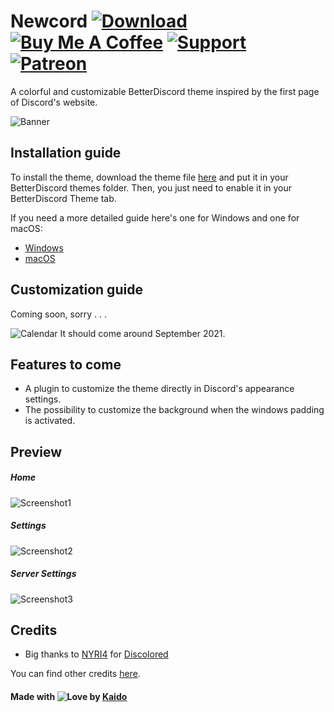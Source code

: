 # Newcord [![Download][download-badge]][download-link] [![Buy Me A Coffee][coffee-badge]][coffee-link] [![Support][support-badge]][support-link] [![Patreon][patreon-badge]][patreon-link]

[download-badge]: https://kaiidoo.github.io/Newcord/icons/github/download.svg
[coffee-badge]: https://kaiidoo.github.io/Newcord/icons/github/coffee.svg
[support-badge]: https://kaiidoo.github.io/Newcord/icons/github/support.svg
[patreon-badge]: https://kaiidoo.github.io/Newcord/icons/github/patreon.svg
[download-link]: https://betterdiscord.app/Download?id=414
[coffee-link]: https://www.buymeacoffee.com/kaiidoo
[support-link]: https://github.com/Kaiidoo/Newcord/issues
[patreon-link]: https://patreon.com/kaiidoo

A colorful and customizable BetterDiscord theme inspired by the first page of Discord's website.

![Banner](https://imgur.com/i3S1GGI.png)

## Installation guide

To install the theme, download the theme file [here][download-link] and put it in your BetterDiscord themes folder. Then, you just need to enable it in your BetterDiscord Theme tab.

If you need a more detailed guide here's one for Windows and one for macOS:

-   [Windows](https://github.com/Kaiidoo/Newcord/blob/main/guides/windows.md)
-   [macOS](https://github.com/Kaiidoo/Newcord/blob/main/guides/macOS.md)

## Customization guide

Coming soon, sorry . . .

![Calendar](https://kaiidoo.github.io/Newcord/icons/github/calendar.svg) It should come around September 2021.

## Features to come

-   A plugin to customize the theme directly in Discord's appearance settings.
-   The possibility to customize the background when the windows padding is activated.

## Preview

##### Home

![Screenshot1](https://imgur.com/oV98fvb.png)

##### Settings

![Screenshot2](https://imgur.com/7VXDMbQ.png)

##### Server Settings

![Screenshot3](https://imgur.com/MZD1Sj5.png)

## Credits

- Big thanks to [NYRI4](https://github.com/NYRI4) for [Discolored](https://github.com/NYRI4/Discolored)

You can find other credits [here](https://github.com/Kaiidoo/Newcord/blob/main/CREDITS.md).

#### **Made with ![Love](https://kaiidoo.github.io/Newcord/icons/github/heart.svg) by [Kaido](https://github.com/kaiidoo)**
